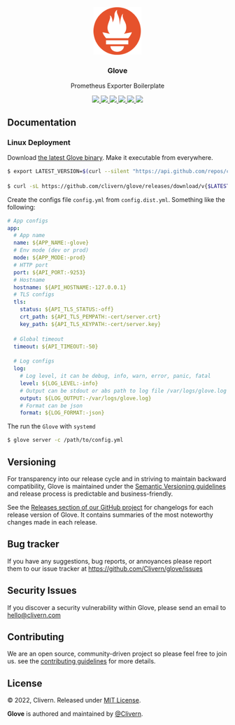<p align="center">
    <img src="/assets/logo.png?v=1.0.0" width="110" />
    <h3 align="center">Glove</h3>
    <p align="center">Prometheus Exporter Boilerplate</p>
    <p align="center">
        <a href="https://github.com/clivern/glove/actions/workflows/build.yml">
            <img src="https://github.com/clivern/glove/actions/workflows/build.yml/badge.svg">
        </a>
        <a href="https://github.com/clivern/glove/actions">
            <img src="https://github.com/clivern/glove/workflows/Release/badge.svg">
        </a>
        <a href="https://github.com/clivern/glove/releases">
            <img src="https://img.shields.io/badge/Version-1.0.0-pink.svg">
        </a>
        <a href="https://goreportcard.com/report/github.com/clivern/glove">
            <img src="https://goreportcard.com/badge/github.com/clivern/glove?v=1.0.0">
        </a>
        <a href="https://godoc.org/github.com/clivern/glove">
            <img src="https://godoc.org/github.com/clivern/glove?status.svg">
        </a>
        <a href="https://github.com/clivern/glove/blob/master/LICENSE">
            <img src="https://img.shields.io/badge/LICENSE-MIT-orange.svg">
        </a>
    </p>
</p>

## Documentation

### Linux Deployment

Download [the latest Glove binary](https://github.com/clivern/glove/releases). Make it executable from everywhere.

```zsh
$ export LATEST_VERSION=$(curl --silent "https://api.github.com/repos/clivern/glove/releases/latest" | jq '.tag_name' | sed -E 's/.*"([^"]+)".*/\1/' | tr -d v)

$ curl -sL https://github.com/clivern/glove/releases/download/v{$LATEST_VERSION}/glove_{$LATEST_VERSION}_Linux_x86_64.tar.gz | tar xz
```

Create the configs file `config.yml` from `config.dist.yml`. Something like the following:

```yaml
# App configs
app:
  # App name
  name: ${APP_NAME:-glove}
  # Env mode (dev or prod)
  mode: ${APP_MODE:-prod}
  # HTTP port
  port: ${API_PORT:-9253}
  # Hostname
  hostname: ${API_HOSTNAME:-127.0.0.1}
  # TLS configs
  tls:
    status: ${API_TLS_STATUS:-off}
    crt_path: ${API_TLS_PEMPATH:-cert/server.crt}
    key_path: ${API_TLS_KEYPATH:-cert/server.key}

  # Global timeout
  timeout: ${API_TIMEOUT:-50}

  # Log configs
  log:
    # Log level, it can be debug, info, warn, error, panic, fatal
    level: ${LOG_LEVEL:-info}
    # Output can be stdout or abs path to log file /var/logs/glove.log
    output: ${LOG_OUTPUT:-/var/logs/glove.log}
    # Format can be json
    format: ${LOG_FORMAT:-json}
```

The run the `Glove` with `systemd`

```zsh
$ glove server -c /path/to/config.yml
```


## Versioning

For transparency into our release cycle and in striving to maintain backward compatibility, Glove is maintained under the [Semantic Versioning guidelines](https://semver.org/) and release process is predictable and business-friendly.

See the [Releases section of our GitHub project](https://github.com/Clivern/glove/releases) for changelogs for each release version of Glove. It contains summaries of the most noteworthy changes made in each release.


## Bug tracker

If you have any suggestions, bug reports, or annoyances please report them to our issue tracker at https://github.com/Clivern/glove/issues


## Security Issues

If you discover a security vulnerability within Glove, please send an email to [hello@clivern.com](mailto:hello@clivern.com)


## Contributing

We are an open source, community-driven project so please feel free to join us. see the [contributing guidelines](CONTRIBUTING.md) for more details.


## License

© 2022, Clivern. Released under [MIT License](https://opensource.org/licenses/mit-license.php).

**Glove** is authored and maintained by [@Clivern](http://github.com/Clivern).
